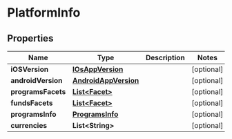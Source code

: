 
# PlatformInfo

## Properties
Name | Type | Description | Notes
------------ | ------------- | ------------- | -------------
**iOSVersion** | [**IOsAppVersion**](IOsAppVersion.md) |  |  [optional]
**androidVersion** | [**AndroidAppVersion**](AndroidAppVersion.md) |  |  [optional]
**programsFacets** | [**List&lt;Facet&gt;**](Facet.md) |  |  [optional]
**fundsFacets** | [**List&lt;Facet&gt;**](Facet.md) |  |  [optional]
**programsInfo** | [**ProgramsInfo**](ProgramsInfo.md) |  |  [optional]
**currencies** | **List&lt;String&gt;** |  |  [optional]



